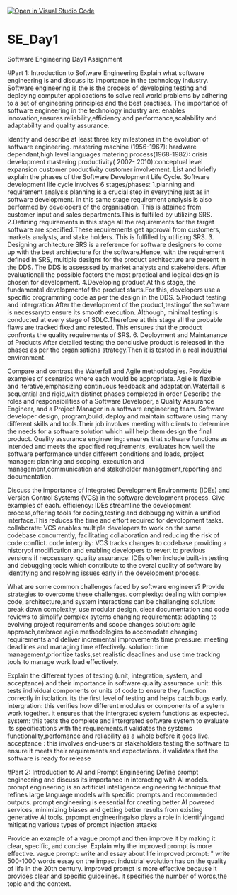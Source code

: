 [![Open in Visual Studio Code](https://classroom.github.com/assets/open-in-vscode-2e0aaae1b6195c2367325f4f02e2d04e9abb55f0b24a779b69b11b9e10269abc.svg)](https://classroom.github.com/online_ide?assignment_repo_id=18534260&assignment_repo_type=AssignmentRepo)
# SE_Day1
Software Engineering Day1 Assignment

#Part 1: Introduction to Software Engineering
Explain what software engineering is and discuss its importance in the technology industry.
Software engineering is the is the process of developing,testing and deploying computer applicactions to solve real world problems by adhering to a set of engineering principles and the best practises.
 The importance of software engineering in the technology industry are: enables innovation,ensures reliability,efficiency and performance,scalability and adaptability and quality assurance.
 
Identify and describe at least three key milestones in the evolution of software engineering.
mastering machine (1956-1967): hardware dependant,high level languages 
matering process(1968-1982): crisis development 
mastering productivity( 2002- 2010):conceptual level expansion customer productivity customer involvement.
List and briefly explain the phases of the Software Development Life Cycle.
Software development life cycle involves 6 stages/phases:
1.planning and requirement analysis
planning is a crucial step in everything,just as in software development. in this same stage requirement analysis is also performed by developers of the organisation. This is attained from customer input and sales departments.This is fulfilled by utilizing SRS.
2.Defining requirements
in this stage all the requirements for the target software are specified.These requirements get approval from customers, markets analysts, and stake holders. This is fulfilled by utilizing SRS.
3. Designing architecture
SRS is a reference for software designers to come up with the best architecture for the software.Hence, with the requirement defined in SRS, multiple designs for the product architecture are present in the DDS. The DDS is assesssed by market analysts and stakeholders. After evaluationall the possible factors the most practical and logical design is chosen for development.
4.Developing product
At this stage, the fundamental developmentof the product starts.For this, developers use a specific programming code as per the design in the DDS.
5.Product testing and intergration
After the development of the product,testingof the software is necessaryto ensure its smooth execution. Although, minimal testing is conducted at every stage of SDLC.Therefore at this stage  all the probable flaws are tracked fixed and retested. This ensures that the product confronts the quality requirements of SRS.
6. Deployment and Maintanance of Products
After detailed testing the conclusive product is released in the phases as per the organisations strategy.Then it is tested in a real industrial environment.

Compare and contrast the Waterfall and Agile methodologies. Provide examples of scenarios where each would be appropriate.
Agile is flexible and iterative,emphasizing continuous feedback and adaptation.Waterfall is sequential and rigid,with distinct phases completed in order 
Describe the roles and responsibilities of a Software Developer, a Quality Assurance Engineer, and a Project Manager in a software engineering team.
Software developer design, program,build, deploy and maintain software using many different skills and tools.Their job involves meeting with clients to determine the needs for a software solution which will help them design the final product.
Quality assurance engineering: ensures that software functions as intended and meets the specified requirements, evaluates how well the software performance under different conditions and loads, 
project manager: planning and scoping, execution and management,communication and stakeholder management,reporting and documentation.

Discuss the importance of Integrated Development Environments (IDEs) and Version Control Systems (VCS) in the software development process. Give examples of each.
efficiency: IDEs streamline the development process,offering tools for coding,testing and debbugging within a unified interface.This reduces the time and effort required for devolopment tasks.
collaborate: VCS enables multiple developers to work on the same codebase concurrently, facilitating collaboration and reducing the risk of code conflict.
code intergrity: VCS tracks changes to codebase providing a historyof modification and enabling developers to revert to previous versions if neccessary.
quality assurance: IDEs often include built-in testing and debugging tools which contribute to the overal quality of software by identifying and resolving issues early in the development process.

What are some common challenges faced by software engineers? Provide strategies to overcome these challenges.
complexity: dealing with complex code, architecture,and system interactions can be challanging
solution: break down complexity, use modular design, clear documentation and code reviews to simplify complex sytems
changing requirements: adapting to evolving project requirements and scope changes
solution: agile approach,embrace agile methodologies to accomodate changing requirements and deliver incremental improvements 
time pressure: meeting deadlines and managing time effectively.
solution: time management,prioritize tasks,set realistic deadlines and use time tracking tools to manage work load effectively.

Explain the different types of testing (unit, integration, system, and acceptance) and their importance in software quality assurance.
unit: this tests individual components or units of code to ensure they function correctly in isolation. its the first level of testing and helps catch bugs early.
intergration: this verifies how different modules or components of a sytem work together. it ensures that the intergrated system functions as expected.
system: this tests the complete and intergrated software system to evaluate its specifications with the requirements.it validates the systems functionality,perfomance and reliability as a whole before it goes live.
acceptance : this involves end-users or stakeholders testing the software to ensure it meets their requirements and expectations. it validates that the software is ready for release

#Part 2: Introduction to AI and Prompt Engineering
Define prompt engineering and discuss its importance in interacting with AI models.
prompt engineering is an artificial intelligence engineering technique that refines large language models with specific prompts and recommended outputs.
prompt engineering  is eesential for creating better AI powered services, minimizing biases and getting better results from existing generative AI tools.
prpompt engineeringalso plays a role in identifyingand mitigating various types of prompt injection attacks 

Provide an example of a vague prompt and then improve it by making it clear, specific, and concise. Explain why the improved prompt is more effective.
vague prompt: write and essay about life
improved prompt: " write 500-1000 words essay on the impact industrial evolution has on the quality of life in the 20th century.
improved prompt is more effective because it provides clear and specific guidelines. it specifies the number of words,the topic and the context.
